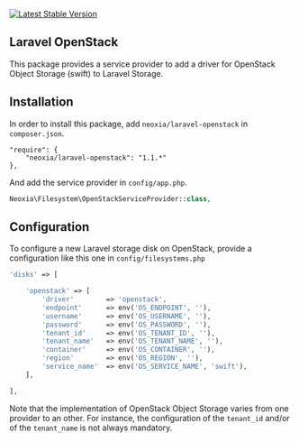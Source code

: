 [![Latest Stable Version](http://img.shields.io/github/release/neoxia/laravel-openstack.svg)](https://packagist.org/packages/neoxia/laravel-openstack)

## Laravel OpenStack

This package provides a service provider to add a driver for OpenStack Object Storage (swift) to Laravel Storage.

## Installation

In order to install this package, add `neoxia/laravel-openstack` in `composer.json`.

```JS
"require": {
    "neoxia/laravel-openstack": "1.1.*"
},
```

And add the service provider in `config/app.php`.

```PHP
Neoxia\Filesystem\OpenStackServiceProvider::class,
```

## Configuration

To configure a new Laravel storage disk on OpenStack, provide a configuration like this one in `config/filesystems.php`

```PHP
'disks' => [

    'openstack' => [
        'driver'        => 'openstack',
        'endpoint'      => env('OS_ENDPOINT', ''),
        'username'      => env('OS_USERNAME', ''),
        'password'      => env('OS_PASSWORD', ''),
        'tenant_id'     => env('OS_TENANT_ID', ''),
        'tenant_name'   => env('OS_TENANT_NAME', ''),
        'container'     => env('OS_CONTAINER', ''),
        'region'        => env('OS_REGION', ''),
        'service_name'  => env('OS_SERVICE_NAME', 'swift'),
    ],

],
```

Note that the implementation of OpenStack Object Storage varies from one provider to an other. For instance, the configuration of the `tenant_id` and/or of the `tenant_name` is not always mandatory.
